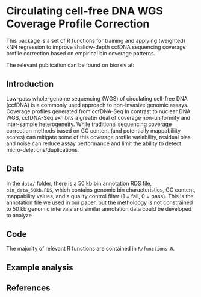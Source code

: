 # Circulating cell-free DNA WGS Coverage Profile Correction

This package is a set of R functions for training and applying (weighted) kNN regression to improve shallow-depth ccfDNA sequencing coverage profile correction based on empirical bin coverage patterns.

The relevant publication can be found on biorxiv at:

## Introduction

Low-pass whole-genome sequencing (WGS) of circulating cell-free DNA (ccfDNA) is a commonly used approach to non-invasive genomic assays. Coverage profiles generated from ccfDNA-Seq  In contrast to nuclear DNA WGS, ccfDNA-Seq exhibits a greater deal of coverage non-uniformity and inter-sample heterogeneity.  While traditional sequencing coverage correction methods based on GC content (and potentially mappabiliity scores) can mitigate some of this coverage profile variability, residual bias and noise can reduce assay performance and limit the ability to detect micro-deletions/duplications.

## Data

In the `data/` folder, there is a 50 kb bin annotation RDS file, `bin_data_50kb.RDS`, which contains genomic bin characteristics, GC content, mappability values, and a quality control filter (1 = fail, 0 = pass).  This is the annotation file we used in our paper, but the metholdogy is not constrained to 50 kb genomic intervals and similar annotation data could be developed to analyze 

## Code

The majority of relevant R functions are contained in `R/functions.R`.

## Example analysis

## References
